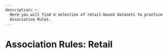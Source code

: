 ```yaml
---
description: >-
  Here you will find a selection of retail-based datasets to practice
  Association Rules.
---
```


# Association Rules: Retail

